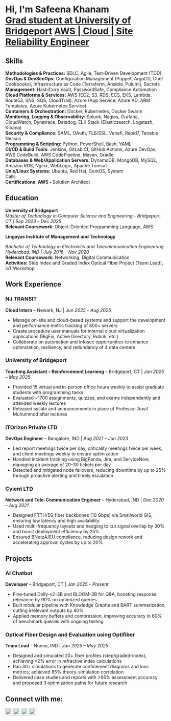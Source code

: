 
<h1>Hi, I'm Safeena Khanam <br/><a href="https://www.linkedin.com/in/safeena-khanam-a641a6203/">Grad student at University of Bridgeport</a> <a href="https://github.com/skhnam"> AWS | Cloud | Site Reliability Engineer</a></h1>

<h2>Skills</h2>

<div><b>Methodologies & Practices:</b> <a>SDLC, Agile, Test-Driven Development (TDD)</a></div>
<div><b>DevOps & DevSecOps:</b> <a>Configuration Management (Puppet, ArgoCD, Chef Cookbooks), Infrastructure as Code (Terraform, Ansible, Pulumi), Secrets</a></div>
<div><b>Management:</b> <a>HashiCorp Vault, PasswordSafe, Compliance Automation</a></div>
<div><b>Cloud Platforms & Services:</b> <a>AWS (EC2, S3, RDS, ECS, EKS, Lambda, Route53, SNS, SQS, CloudTrail), Azure (App Service, Azure AD, ARM Templates, Azure Kubernetes Service)</a></div>
<div><b>Containers & Orchestration:</b> <a>Docker, Kubernetes, Docker Swarm</a></div>
<div><b>Monitoring, Logging & Observability:</b> <a>Splunk, Nagios, Grafana, CloudWatch, Dynatrace, Datadog, ELK Stack (Elasticsearch, Logstash, Kibana)</a></div>
<div><b>Security & Compliance:</b> <a>SAML, OAuth, TLS/SSL, Venafi, Rapid7, Tenable Nessus</a></div>
<div><b>Programming & Scripting:</b> <a>Python, PowerShell, Bash, YAML</a></div>
<div><b>CI/CD & Build Tools:</b> <a>Jenkins, GitLab CI, GitHub Actions, Azure DevOps, AWS CodeBuild, AWS CodePipeline, Maven, Gradle</a></div>
<div><b>Databases & Web/Application Servers:</b> <a>DynamoDB, MongoDB, MySQL, Amazon RDS, Nginx, WebLogic, Apache Tomcat</a></div>
<div><b>Unix/Linux Systems:</b> <a>Ubuntu, Red Hat, CentOS, System</a></div>
 Calls</b>
<div><b>Certifications: </b><a><b>AWS - </b>Solution Architect </a> 
 
<h2>Education</h2>
<b>University of Bridgeport</b>
<div><i>Master of Technology in Computer Science and Engineering - Bridgeport, CT | Sep 2023 – Dec 2025</i>
<div><b>Relevant Coursework: </b><a>Object-Oriented Programming Language, AWS</a>

<b>Lingayas Institute of Management and Technology</b>
<div><i>Bachelor of Technology in Electronics and Telecommunication Engineering  Hyderabad, IND | July 2016 – Nov 2020</i>
<div><b>Relevant Coursework:</b> <a>Networking, Digital Communication</a></div>
<div><b>Activities:</b> <a>Step Index and Graded Index Optical Fiber Project (Team Lead), IoT Workshop</a></div>

<h2>Work Experience</h2>

<h3>NJ TRANSIT</h3>
<div><b>Cloud Intern</b> – Newark, NJ | <i>Jun 2025 – Aug 2025</i></div>
<ul>
  <li>Manage on-site and cloud-based systems and support the development and performance metric tracking of 800+ servers</li>
  <li>Create procedure user manuals for internal cloud virtualization applications (BigFix, Active Directory, Rubrik, etc.)</li>
  <li>Collaborate on automation and infosec opportunities to enhance optimization, resiliency, and redundancy of 4 data centers</li>
</ul>

<h3>University of Bridgeport</h3>
<div><b>Teaching Assistant – Reinforcement Learning</b> – Bridgeport, CT | <i>Jan 2025 – May 2025</i></div>
<ul>
  <li>Provided 15 virtual and in-person office hours weekly to assist graduate students with programming tasks</li>
  <li>Evaluated ~1700 assignments, quizzes, and exams independently and attended weekly lectures</li>
  <li>Released syllabi and announcements in place of Professor Ausif Muhummod after lectures</li>
</ul>

<h3>ITOrizon Private LTD</h3>
<div><b>DevOps Engineer</b> – Bangalore, IND | <i>Aug 2021 – Jun 2023</i></div>
<ul>
  <li>Led report meetings twice per day, criticality meetings twice per week, and client meetings weekly to ensure optimization</li>
  <li>Handled incident tracking using BigPanda, Jira, and ServiceNow, managing an average of 20–30 tickets per day</li>
  <li>Detected and mitigated node failovers, reducing downtime by up to 25% through proactive alerting and timely escalation</li>
</ul>

<h3>Cyient LTD</h3>
<div><b>Network and Tele-Communication Engineer</b> – Hyderabad, IND | <i>Dec 2020 – Aug 2021</i></div>
<ul>
  <li>Designed FTTH/5G fiber backbones (10 Gbps) via Smallworld GIS, ensuring low latency and high availability</li>
  <li>Used multi-frequency layouts and hedging to cut signal overlap by 30% and boost deployment efficiency by 25%</li>
  <li>Ensured BNetzA/EU compliance, reducing design rework and accelerating approval cycles by up to 20%</li>
</ul>

<h2>Projects</h2>

<h3>AI Chatbot</h3>
<div><b>Developer</b> – Bridgeport, CT | <i>Jan 2025 – Present</i></div>
<ul>
  <li>Fine-tuned Dolly-v2-3B and BLOOM-3B for Q&A, boosting response relevance by 90% on optimized queries</li>
  <li>Built modular pipeline with Knowledge Graphs and BART summarization, cutting irrelevant outputs by 40%</li>
  <li>Applied memory buffers and compression, improving accuracy in 60% of benchmark queries with ongoing testing</li>
</ul>

<h3>Optical Fiber Design and Evaluation using Optifiber</h3>
<div><b>Team Lead</b> – Nunna, IND | <i>Jan 2025 – May 2025</i></div>
<ul>
  <li>Designed and simulated 20+ fiber profiles (step/graded-index), achieving &lt;2% error in refractive index calculations</li>
  <li>Ran 30+ simulations to generate confinement diagrams and loss metrics; achieved 85% theory-simulation correlation</li>
  <li>Delivered case studies and reports with &gt;95% assessment accuracy and proposed 3 optimization paths for future research</li>
</ul>

<h2> Connect with me:</h2>

[<img align="left" alt="JoshMadakor | YouTube" width="22px" src="https://cdn.jsdelivr.net/npm/simple-icons@v3/icons/youtube.svg" />][youtube]
[<img align="left" alt="JoshMadakor | Twitter" width="22px" src="https://cdn.jsdelivr.net/npm/simple-icons@v3/icons/twitter.svg" />][twitter]
[<img align="left" alt="JoshMadakor | LinkedIn" width="22px" src="https://cdn.jsdelivr.net/npm/simple-icons@v3/icons/linkedin.svg" />][linkedin]
[<img align="left" alt="JoshMadakor | Instagram" width="22px" src="https://cdn.jsdelivr.net/npm/simple-icons@v3/icons/instagram.svg" />][instagram]

[twitter]: https://twitter.com/joshmadakor
[youtube]: https://www.youtube.com/c/joshmadakor
[instagram]: https://www.instagram.com/joshmadakor/
[linkedin]: https://linkedin.com/in/joshmadakor

<!--
**joshmadakor1/joshmadakor1** is a ✨ _special_ ✨ repository because its `README.md` (this file) appears on your GitHub profile.

Here are some ideas to get you started:

- 🔭 I’m currently working on ...
- 🌱 I’m currently learning ...
- 👯 I’m looking to collaborate on ...
- 🤔 I’m looking for help with ...
- 💬 Ask me about ...
- 📫 How to reach me: ...
- 😄 Pronouns: ...
- ⚡ Fun fact: ...
-->
